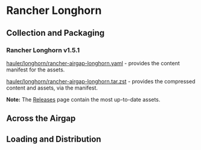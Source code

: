 # Rancher Longhorn

## Collection and Packaging

### Rancher Longhorn v1.5.1

[hauler/longhorn/rancher-airgap-longhorn.yaml](https://rancher-airgap.s3.amazonaws.com/v1.2.0/hauler/longhorn/rancher-airgap-longhorn.yaml) - provides the content manifest for the assets.

[hauler/longhorn/rancher-airgap-longhorn.tar.zst](https://rancher-airgap.s3.amazonaws.com/v1.2.0/hauler/longhorn/rancher-airgap-longhorn.tar.zst) - provides the compressed content and assets, via the manifest.

**Note:** The [Releases](https://github.com/zackbradys/rancher-airgap/releases) page contain the most up-to-date assets.

## Across the Airgap

## Loading and Distribution